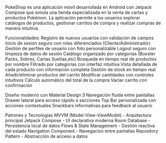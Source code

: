 PokeShop es una aplicación móvil desarrollada en Android con Jetpack Compose que simula una tienda especializada en la venta de cartas y productos Pokémon. La aplicación permite a los usuarios explorar catálogos de productos, gestionar carritos de compra y realizar compras de manera intuitiva.

Funcionalidades:
Registro de nuevos usuarios con validación de campos
Inicio de sesión seguro con roles diferenciados (Cliente/Administrador)
Gestión de perfiles de usuario con foto personalizable
Logout seguro con limpieza de datos de sesión
Catálogo organizado por categorías (Booster Packs, Sobres, Cartas Sueltas,etc)
Búsqueda en tiempo real de productos por nombre
Filtrado por categorías con interfaz intuitiva
Vista detallada de cada producto con información completa
Gestión de stock en tiempo real
Añadir/eliminar productos del carrito
Modificar cantidades con controles intuitivos
Cálculo automático del total de la compra
Vaciar carrito con confirmación

Diseño moderno con Material Design 3
Navegación fluida entre pantallas
Drawer lateral para acceso rápido a secciones
Top Bar personalizada con acciones contextuales
Snackbars informativas para feedback al usuario

Patrones y Tecnologías
MVVM (Model-View-ViewModel) - Arquitectura principal
Jetpack Compose - UI declarativa moderna
Room Database - Persistencia local de datos
Flows & State Management - Gestión reactiva del estado
Navigation Component - Navegación entre pantallas
Repository Pattern - Abstracción de acceso a datos
